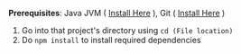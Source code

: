 **Prerequisites**: Java JVM ( [Install Here](hhttps://www.oracle.com/java/technologies/downloads/) ), Git ( [Install Here](https://git-scm.com/book/en/v2/Getting-Started-Installing-Git) )
1. Go into that project's directory using `cd (File location)`
2. Do `npm install` to install required dependencies

